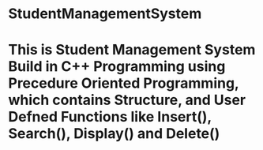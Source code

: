 # StudentManagementSystem
<h1>This is Student Management System Build in C++ Programming using Precedure Oriented Programming, which contains Structure, and User Defned Functions like Insert(), Search(), Display() and Delete()</h1>